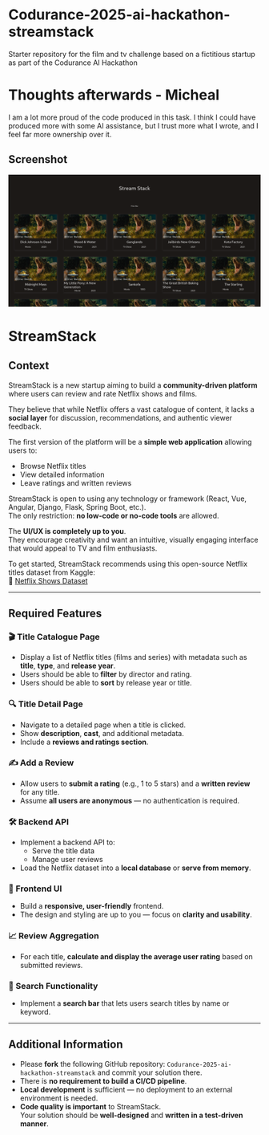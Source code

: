 # Codurance-2025-ai-hackathon-streamstack

Starter repository for the film and tv challenge based on a fictitious startup as part of the Codurance AI Hackathon

# Thoughts afterwards - Micheal

I am a lot more proud of the code produced in this task. I think I could have produced more with some AI assistance, but I trust more what I wrote, and I feel far more ownership over it.

## Screenshot

![Screenshot of final app](finalscreenshot.png)

# StreamStack

## Context

StreamStack is a new startup aiming to build a **community-driven platform** where users can review and rate Netflix shows and films.

They believe that while Netflix offers a vast catalogue of content, it lacks a **social layer** for discussion, recommendations, and authentic viewer feedback.

The first version of the platform will be a **simple web application** allowing users to:

- Browse Netflix titles
- View detailed information
- Leave ratings and written reviews

StreamStack is open to using any technology or framework (React, Vue, Angular, Django, Flask, Spring Boot, etc.).  
The only restriction: **no low-code or no-code tools** are allowed.

The **UI/UX is completely up to you**.  
They encourage creativity and want an intuitive, visually engaging interface that would appeal to TV and film enthusiasts.

To get started, StreamStack recommends using this open-source Netflix titles dataset from Kaggle:  
🔗 [Netflix Shows Dataset](https://www.kaggle.com/datasets/shivamb/netflix-shows/data)

---

## Required Features

### 🎬 Title Catalogue Page

- Display a list of Netflix titles (films and series) with metadata such as **title**, **type**, and **release year**.
- Users should be able to **filter** by director and rating.
- Users should be able to **sort** by release year or title.

### 🔍 Title Detail Page

- Navigate to a detailed page when a title is clicked.
- Show **description**, **cast**, and additional metadata.
- Include a **reviews and ratings section**.

### ✍️ Add a Review

- Allow users to **submit a rating** (e.g., 1 to 5 stars) and a **written review** for any title.
- Assume **all users are anonymous** — no authentication is required.

### 🛠️ Backend API

- Implement a backend API to:
  - Serve the title data
  - Manage user reviews
- Load the Netflix dataset into a **local database** or **serve from memory**.

### 🎨 Frontend UI

- Build a **responsive, user-friendly** frontend.
- The design and styling are up to you — focus on **clarity and usability**.

### 📈 Review Aggregation

- For each title, **calculate and display the average user rating** based on submitted reviews.

### 🔎 Search Functionality

- Implement a **search bar** that lets users search titles by name or keyword.

---

## Additional Information

- Please **fork** the following GitHub repository: `Codurance-2025-ai-hackathon-streamstack` and commit your solution there.
- There is **no requirement to build a CI/CD pipeline**.
- **Local development** is sufficient — no deployment to an external environment is needed.
- **Code quality is important** to StreamStack.  
  Your solution should be **well-designed** and **written in a test-driven manner**.
